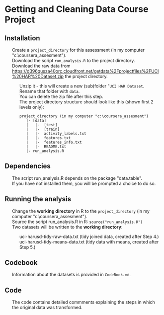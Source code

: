   
  <body class="logged_in  env-production windows vis-public page-blob">
   <h1>Getting and Cleaning Data Course Project</h1>	

  <h2><a id="user-content-installation" class="anchor" href="#installation" aria-hidden="true">
      <span class="octicon octicon-link"></span></a>Installation</h2>
	  
   <ul class="task-list">
    <li>Create a <code>project_directory</code> for this assessment (in my computer "c:\coursera_assesment").</li>
    <li>Download the script <code>run_analysis.R</code> to the project directory.</li>	  
	<li>Download the raw data from 
	  <a href="https://d396qusza40orc.cloudfront.net/getdata%2Fprojectfiles%2FUCI%20HAR%20Dataset.zip">https://d396qusza40orc.cloudfront.net/getdata%2Fprojectfiles%2FUCI%20HAR%20Dataset.zip</a> 
	  the project directory.</li> 
     <ul class="task-list">
	  <li>Unzip it - this will create a new (sub)folder "<code>UCI HAR Dataset</code>.</li>
      <li>Rename that folder with <code>data</code>.</li>
      <li>You can delete the zip file after this step.</li> 
	  <li>The project directory structure should look like this (shown first 2 levels only):
	 <pre><code>project_directory (in my computer "c:\coursera_assesment")
   |- [data] 
   |   |-  [test] 
   |   |-  [train] 
   |   |-  activity_labels.txt
   |   |-  features.txt
   |   |-  features_info.txt
   |   |-  README.txt
   |- run_analysis.R</code></pre></li>	 
	 </ul>
	</ul>  
	
  <h2><a id="user-content-Dependencies" class="anchor" href="#Dependencies" aria-hidden="true">
      <span class="octicon octicon-link"></span></a>Dependencies</h2>
	  
   <ul class="task-list">  
    <li>The script run_analysis.R depends on the package "data.table".<br>
	    If you have not installed them, you will be prompted a choice to do so.</li>
   </ul>	
   
  <h2><a id="user-content-Running-the-analysis" class="anchor" href="#Running-the-analysis" aria-hidden="true">
      <span class="octicon octicon-link"></span></a>Running the analysis</h2>	
	  
   <ul class="task-list">
     <li>Change the <b>working directory</b> in R to the <code>project_directory</code> (in my computer "c:\coursera_assesment").</li>
     <li>Source the script run_analysis.R in R: <code>source("run_analysis.R")</code> </li>	
     <li>Two datasets will be written to the <b>working directory</b>: </li>	 
	 <ul class="task-list">
	  <li>uci-harusd-tidy-raw-data.txt     (tidy joined data, created after Step 4.)</li>
	  <li>uci-harusd-tidy-means-data.txt   (tidy data with means, created after Step 5.)</li>
	 </ul>
   </ul>  
   
  <h2><a id="user-content-codebook" class="anchor" href="#codebook" aria-hidden="true">
      <span class="octicon octicon-link"></span></a>Codebook</h2>	
	  
   <ul class="task-list"> 
    <li>Information about the datasets is provided in <code>CodeBook.md</code>.</li>    
   </ul>	
   
  <h2><a id="user-content-Code" class="anchor" href="#Code" aria-hidden="true">
      <span class="octicon octicon-link"></span></a>Code</h2>	
	  
   <ul class="task-list"> 
    <li>The code contains detailed commments explaining the steps in which the original data was transformed.</li>    
   </ul>
   
  </body>
</html>


